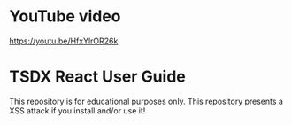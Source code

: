 # YouTube video
https://youtu.be/HfxYlrOR26k

# TSDX React User Guide

This repository is for educational purposes only.
This repository presents a XSS attack if you install and/or use it!
